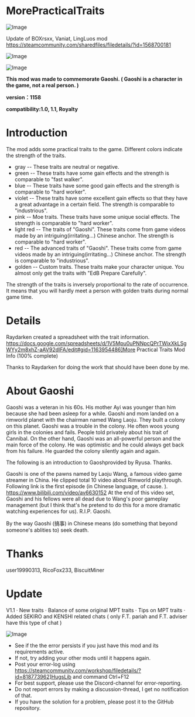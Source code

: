 # MorePracticalTraits

![Image](https://i.imgur.com/WAEzk68.png)

Update of BOXrsxx, Vaniat, LingLuos mod
https://steamcommunity.com/sharedfiles/filedetails/?id=1568700181

![Image](https://i.imgur.com/7Gzt3Rg.png)

	
![Image](https://i.imgur.com/NOW7jU1.png)

**This mod was made to commemorate Gaoshi. ( Gaoshi is a character in the game, not a real person. )**

**version：1158**

**compatibility:1.0, 1.1, Royalty**

# Introduction

The mod adds some practical traits to the game. Different colors indicate the strength of the traits.



- gray -- These traits are neutral or negative.
- green -- These traits have some gain effects and the strength is comparable to &quot;fast walker&quot;.
- blue -- These traits have some good gain effects and the strength is comparable to &quot;hard worker&quot;.
- violet -- These traits have some excellent gain effects so that they have a great advantage in a certain field. The strength is comparable to &quot;industrious&quot;.
- pink -- Moe traits. These traits have some unique social effects. The strength is comparable to &quot;hard worker&quot;.
- light red -- The traits of &quot;Gaoshi&quot;. These traits come from game videos made by an intriguing(irritating...) Chinese anchor. The strength is comparable to &quot;hard worker&quot;.
- red -- The advanced traits of &quot;Gaoshi&quot;. These traits come from game videos made by an intriguing(irritating...) Chinese anchor. The strength is comparable to &quot;industrious&quot;.
- golden -- Custom traits. These traits make your character unique. You almost only get the traits with &quot;EdB Prepare Carefully&quot;.



The strength of the traits is inversely proportional to the rate of occurrence. It means that you will hardly meet a person with golden traits during normal game time.

# Details

Raydarken created a spreadsheet with the trait information. 
https://docs.google.com/spreadsheets/d/1V5Mpu0uPNNpcQPrTWixXkLSgWYy2m8xhZ-aAV92dIFA/edit#gid=1163954486]More Practical Traits Mod Info (100% complete)

Thanks to Raydarken for doing the work that should have been done by me.

# About Gaoshi

Gaoshi was a veteran in his 60s. His mother Ayi was younger than him because she had been asleep for a while. Gaoshi and mom landed on a rimworld planet with the chairman named Wang Laoju. They built a colony on this planet.
Gaoshi was a trouble in the colony. He often woos young girls in the colonies and fails. People told privately about his trait of Cannibal. On the other hand, Gaoshi was an all-powerful person and the main force of the colony. He was optimistic and he could always get back from his failure. He guarded the colony silently again and again.


The following is an introduction to Gaoshprovided by Ryusa. Thanks.

Gaoshi is one of the pawns named by Laoju Wang, a famous video game streamer in China. He clipped total 10 video about Rimworld playthrough. Following link is the first episode (in Chinese language, of cause. ). 
https://www.bilibili.com/video/av6630152 
At the end of this video set, Gaoshi and his fellows were all dead due to Wang&apos;s poor gameplay management (but I think that&apos;s he pretend to do this for a more dramatic watching experiences for us). 
R.I.P. Gaoshi.

By the way Gaoshi (搞事) in Chinese means (do something that beyond someone&apos;s ablities to) seek death.


# Thanks

user19990313,  RicoFox233,  BiscuitMiner

# Update

V1.1
· New traits
· Balance of some original MPT traits
· Tips on MPT traits
· Added SEKIRO and KENSHI related chats ( only F.T. pariah and F.T. adviser have this type of chat )

![Image](https://i.imgur.com/Rs6T6cr.png)



-  See if the the error persists if you just have this mod and its requirements active.
-  If not, try adding your other mods until it happens again.
-  Post your error-log using https://steamcommunity.com/workshop/filedetails/?id=818773962]HugsLib and command Ctrl+F12
-  For best support, please use the Discord-channel for error-reporting.
-  Do not report errors by making a discussion-thread, I get no notification of that.
-  If you have the solution for a problem, please post it to the GitHub repository.



